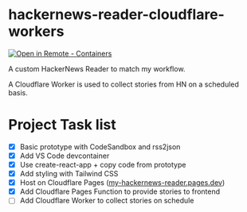 # hackernews-reader-cloudflare-workers

[![Open in Remote - Containers](https://img.shields.io/static/v1?label=Remote%20-%20Containers&message=Open&color=blue&logo=visualstudiocode)](https://vscode.dev/redirect?url=vscode://ms-vscode-remote.remote-containers/cloneInVolume?url=https://github.com/ntns/hackernews-reader-cloudflare-workers)


A custom HackerNews Reader to match my workflow. 

A Cloudflare Worker is used to collect stories from HN on a scheduled basis.

# Project Task list

- [X] Basic prototype with CodeSandbox and rss2json
- [X] Add VS Code devcontainer
- [X] Use create-react-app + copy code from prototype
- [X] Add styling with Tailwind CSS
- [X] Host on Cloudflare Pages ([my-hackernews-reader.pages.dev](https://my-hackernews-reader.pages.dev/))
- [X] Add Cloudflare Pages Function to provide stories to frontend
- [ ] Add Cloudflare Worker to collect stories on schedule
